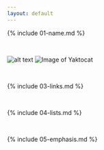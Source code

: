 ```yaml
---
layout: default
---
```


{% include 01-name.md %}

<br>


![alt text](https://octodex.github.com/images/yaktocat.png)
![Image of Yaktocat](https://octodex.github.com/images/yaktocat.png)

<br>

{% include 03-links.md %}

<br>

{% include 04-lists.md %}

<br>

{% include 05-emphasis.md %}